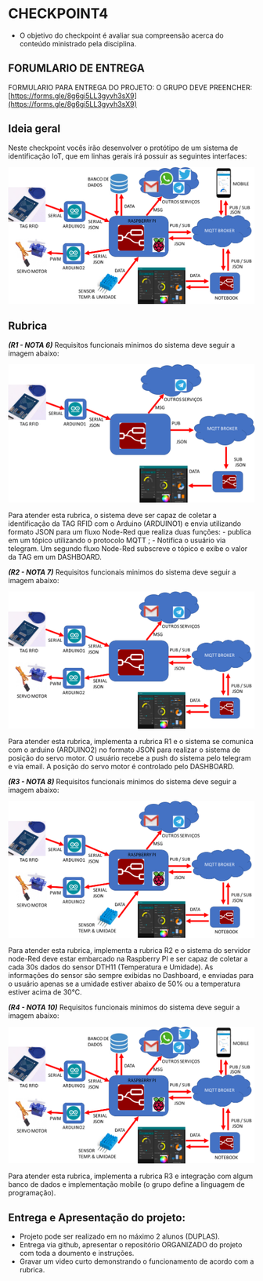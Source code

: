 # CHECKPOINT4


- O objetivo do checkpoint é avaliar sua compreensão acerca do conteúdo ministrado pela disciplina. 

## FORUMLARIO DE ENTREGA

FORMULARIO PARA ENTREGA DO PROJETO: O GRUPO DEVE PREENCHER: [https://forms.gle/8g6gi5LL3gyvh3sX9](https://forms.gle/8g6gi5LL3gyvh3sX9)


## Ideia geral

Neste checkpoint vocês irão desenvolver o protótipo de um sistema de identificação IoT, que em linhas gerais irá possuir as seguintes interfaces:

![](diagramablocos.png)


## Rubrica

***(R1 - NOTA 6)*** Requisitos funcionais minimos do sistema deve seguir a imagem abaixo:

![](r1.png)

Para atender esta rubrica, o sistema deve ser capaz de coletar a identificação da TAG RFID com o Arduino (ARDUINO1) e envia utilizando formato JSON para um fluxo Node-Red que realiza duas funções: - publica em um tópico utilizando o protocolo MQTT ; - Notifica o usuário via telegram. Um segundo fluxo Node-Red subscreve o tópico e exibe o valor da TAG em um DASHBOARD.

***(R2 - NOTA 7)*** Requisitos funcionais minimos do sistema deve seguir a imagem abaixo:

![](r2.png)

Para atender esta rubrica, implementa a rubrica R1 e o sistema se comunica com o arduino (ARDUINO2) no formato JSON para realizar o sistema de posição do servo motor. O usuário recebe a push do sistema pelo telegram e via email. A posição do servo motor é controlado pelo DASHBOARD.


***(R3 - NOTA 8)*** Requisitos funcionais minimos do sistema deve seguir a imagem abaixo:

![](r3.png)

Para atender esta rubrica, implementa a rubrica R2 e o sistema do servidor node-Red deve estar embarcado na Raspberry PI e ser capaz de coletar a cada 30s dados do sensor DTH11 (Temperatura e Umidade). As informações do sensor são sempre exibidas no Dashboard, e enviadas para o usuário apenas se a umidade estiver abaixo de 50% ou a temperatura estiver acima de 30°C.



***(R4 - NOTA 10)*** Requisitos funcionais minimos do sistema deve seguir a imagem abaixo:

![](diagramablocos.png)

Para atender esta rubrica, implementa a rubrica R3 e integração com algum banco de dados e implementação mobile (o grupo define a linguagem de programação). 



## Entrega e Apresentação do projeto:

- Projeto pode ser realizado em no máximo 2 alunos (DUPLAS).
- Entrega via github, apresentar o repositório ORGANIZADO do projeto com toda a doumento e instruções. 
- Gravar um video curto demonstrando o funcionamento de acordo com a rubrica.




